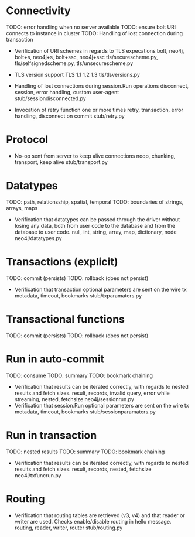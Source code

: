 # Connectivity
TODO: error handling when no server available
TODO: ensure bolt URI connects to instance in cluster
TODO: Handling of lost connection during transaction

* Verification of URI schemes in regards to TLS expecations
  bolt, neo4j, bolt+s, neo4j+s, bolt+ssc, neo4j+ssc
  tls/securescheme.py, tls/selfsignedscheme.py, tls/unsecurescheme.py

* TLS version support
  TLS 1.1 1.2 1.3
  tls/tlsversions.py

* Handling of lost connections during session.Run operations
  disconnect, session, error handling, custom user-agent
  stub/sessiondisconnected.py

* Invocation of retry function one or more times
  retry, transaction, error handling, disconnect on commit
  stub/retry.py

# Protocol
* No-op sent from server to keep alive connections
  noop, chunking, transport, keep alive
  stub/transport.py


# Datatypes
TODO: path, relationsship, spatial, temporal
TODO: boundaries of strings, arrays, maps

* Verification that datatypes can be passed through the driver without losing any data, both
  from user code to the database and from the database to user code.
  null, int, string, array, map, dictionary, node
  neo4j/datatypes.py


# Transactions (explicit)
TODO: commit (persists)
TODO: rollback (does not persist)
* Verification that transaction optional parameters are sent on the wire
  tx metadata, timeout, bookmarks
  stub/txparamaters.py


# Transactional functions
TODO: commit (persists)
TODO: rollback (does not persist)


# Run in auto-commit
TODO: consume
TODO: summary
TODO: bookmark chaining

* Verification that results can be iterated correctly, with regards to
  nested results and fetch sizes.
  result, records, invalid query, error while streaming, nested, fetchsize
  neo4j/sessionrun.py
* Verification that session.Run optional parameters are sent on the wire
  tx metadata, timeout, bookmarks
  stub/sessionparamaters.py

# Run in transaction
TODO: nested results
TODO: summary
TODO: bookmark chaining

* Verification that results can be iterated correctly, with regards to
  nested results and fetch sizes.
  result, records, nested, fetchsize
  neo4j/txfuncrun.py

# Routing
* Verification that routing tables are retrieved (v3, v4) and that reader or writer
  are used. Checks enable/disable routing in hello message.
  routing, reader, writer, router
  stub/routing.py



